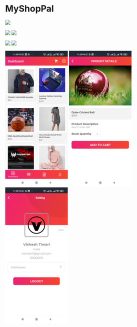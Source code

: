 # MyShopPal

<img src="images/1646849488535.gif" width="300">                   



<img src="images/1646848260953.gif" width="300">                                                   <img src="images/1646848260939.gif" width="300">



<img src="images/1646848260925.gif" width="300">                                                  <img src="images/1646848260909.gif" width="300">


<img src="images001/1646850614719.jpg" width="200">                <img src="images001/1646850614708.jpg" width="200">               <img src="images001/1646850614700.jpg" width="200">


